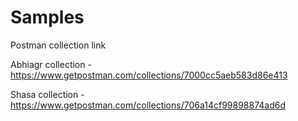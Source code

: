 # Samples

Postman collection link

Abhiagr collection - https://www.getpostman.com/collections/7000cc5aeb583d86e413

Shasa collection - https://www.getpostman.com/collections/706a14cf99898874ad6d

